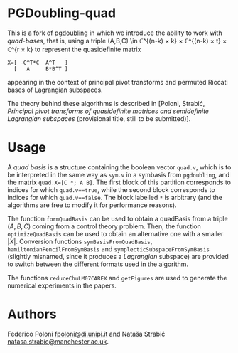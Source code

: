 # PGDoubling-quad

This is a fork of [pgdoubling](https://bitbucket.org/fph/pgdoubling/) in which we introduce the ability to work with *quad-bases*, that is, using a triple (A,B,C) \in ℂ^{(n-k) × k} × ℂ^{(n-k) × t} × ℂ^{r × k} to represent the quasidefinite matrix
```
X=[ -C^T*C  A^T   ]
  [   A     B*B^T ]
```
appearing in the context of principal pivot transforms and permuted Riccati bases of Lagrangian subspaces.

The theory behind these algorithms is described in [Poloni, Strabić, *Principal pivot transforms of quasidefinite matrices and semidefinite Lagrangian subspaces* (provisional title, still to be submitted)].

# Usage

A *quad basis* is a structure containing the boolean vector `quad.v`, which is to be interpreted in the same way as `sym.v` in a symbasis from `pgdoubling`, and the matrix `quad.X=[C *; A B]`. The first block of this partition corresponds to indices for which `quad.v==true`, while the second block corresponds to indices for which `quad.v==false`. The block labelled `*` is arbitrary (and the algorithms are free to modify it for performance reasons).

The function `formQuadBasis` can be used to obtain a quadBasis from a triple $(A,B,C)$ coming from a control theory problem. Then, the function `optimizeQuadBasis` can be used to obtain an alternative one with a smaller $|X|$. Conversion functions `symBasisFromQuadBasis`, `hamiltonianPencilFromSymBasis` and `symplecticSubspaceFromSymBasis` (slightly misnamed, since it produces a *Lagrangian* subspace) are provided to switch between the different formats used in the algorithm.

The functions `reduceChuLM07CAREX` and `getFigures` are used to generate the numerical experiments in the papers.

# Authors

Federico Poloni <fpoloni@di.unipi.it> and Nataša Strabić <natasa.strabic@manchester.ac.uk>.
